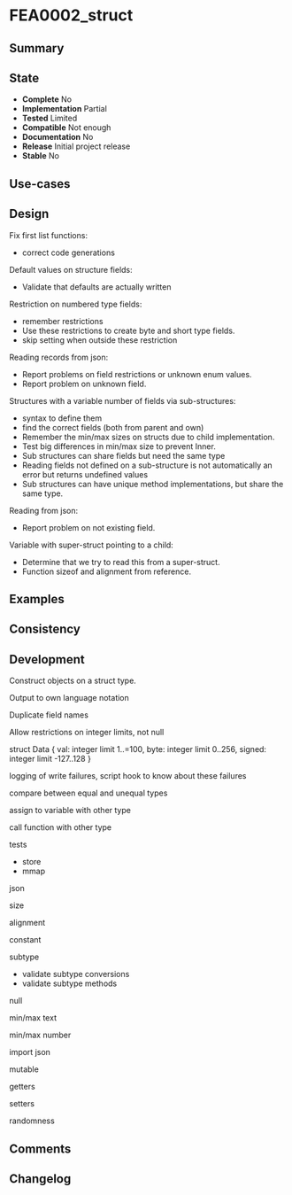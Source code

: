 FEA0002_struct
==============

Summary
-------

State
-----
- **Complete** No
- **Implementation** Partial
- **Tested** Limited
- **Compatible** Not enough
- **Documentation** No
- **Release** Initial project release
- **Stable** No

Use-cases
---------

Design
------
Fix first list functions:
- correct code generations

Default values on structure fields:
- Validate that defaults are actually written

Restriction on numbered type fields:
- remember restrictions
- Use these restrictions to create byte and short type fields.
- skip setting when outside these restriction

Reading records from json:
- Report problems on field restrictions or unknown enum values.
- Report problem on unknown field.

Structures with a variable number of fields via sub-structures:
- syntax to define them
- find the correct fields (both from parent and own)
- Remember the min/max sizes on structs due to child implementation.
- Test big differences in min/max size to prevent Inner.
- Sub structures can share fields but need the same type
- Reading fields not defined on a sub-structure is not automatically an error but returns undefined values
- Sub structures can have unique method implementations, but share the same type.

Reading from json:
- Report problem on not existing field.

Variable with super-struct pointing to a child:
- Determine that we try to read this from a super-struct.
- Function sizeof and alignment from reference.

Examples
--------

Consistency
-----------

Development
-----------
Construct objects on a struct type.

Output to own language notation

Duplicate field names

Allow restrictions on integer limits, not null

struct Data {
    val: integer limit 1..=100,
    byte: integer limit 0..256,
    signed: integer limit -127..128
}

logging of write failures, script hook to know about these failures

compare between equal and unequal types

assign to variable with other type

call function with other type

tests
- store
- mmap

json

size

alignment

constant

subtype
- validate subtype conversions
- validate subtype methods

null

min/max text

min/max number

import json

mutable

getters

setters

randomness

Comments
--------

Changelog
---------
